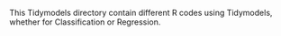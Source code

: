 This Tidymodels directory contain different R codes using Tidymodels, whether for Classification or Regression.
